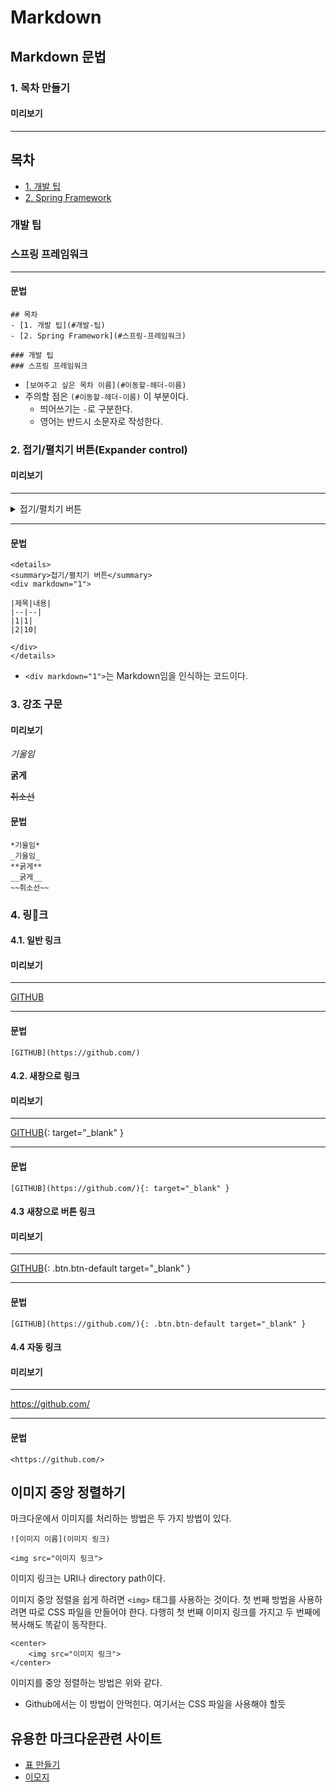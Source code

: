 # Markdown

## Markdown 문법
### 1. 목차 만들기
#### 미리보기
---
## 목차
- [1. 개발 팁](#개발-팁)
- [2. Spring Framework](#스프링-프레임워크)

### 개발 팁
### 스프링 프레임워크
---

#### 문법

```
## 목차
- [1. 개발 팁](#개발-팁)
- [2. Spring Framework](#스프링-프레임워크)

### 개발 팁
### 스프링 프레임워크
```

- `[보여주고 싶은 목차 이름](#이동할-헤더-이름)`
- 주의할 점은 `(#이동할-헤더-이름)` 이 부분이다.
  - 띄어쓰기는 `-`로 구분한다.
  - 영어는 반드시 소문자로 작성한다.

### 2. 접기/펼치기 버튼(Expander control)
#### 미리보기
---
<details>
<summary>접기/펼치기 버튼</summary>
<div markdown="1">

|제목|내용|
|--|--|
|1|1|
|2|10|

</div>
</details>

---

#### 문법

```
<details>
<summary>접기/펼치기 버튼</summary>
<div markdown="1">

|제목|내용|
|--|--|
|1|1|
|2|10|

</div>
</details>
```

- `<div markdown="1">`는 Markdown임을 인식하는 코드이다.

### 3. 강조 구문
#### 미리보기
*기울임*

**굵게**

~~취소선~~

#### 문법
```
*기울임*
_기울임_
**굵게**
__굵게__
~~취소선~~
```

### 4. 링크
#### 4.1. 일반 링크
#### 미리보기
---

[GITHUB](https://github.com/)

---

#### 문법

```
[GITHUB](https://github.com/)
```

#### 4.2. 새창으로 링크
#### 미리보기
---

[GITHUB](https://github.com/){: target="_blank" }

---

#### 문법

```
[GITHUB](https://github.com/){: target="_blank" }
```

#### 4.3 새창으로 버튼 링크
#### 미리보기
---

[GITHUB](https://github.com/){: .btn.btn-default target="_blank" }

---

#### 문법

```
[GITHUB](https://github.com/){: .btn.btn-default target="_blank" }
```

#### 4.4 자동 링크
#### 미리보기
---

<https://github.com/>

---

#### 문법

```
<https://github.com/>
```

## 이미지 중앙 정렬하기

마크다운에서 이미지를 처리하는 방법은 두 가지 방법이 있다.

```
![이미지 이름](이미지 링크)
```

```
<img src="이미지 링크">
```

이미지 링크는 URI나 directory path이다.

이미지 중앙 정렬을 쉽게 하려면 `<img>` 태그를 사용하는 것이다. 첫 번째 방법을 사용하려면 따로 CSS 파일을 만들어야 한다. 다행히 첫 번째 이미지 링크를 가지고 두 번째에 복사해도 똑같이 동작한다.

```
<center>
    <img src="이미지 링크">
</center>
```

이미지를 중앙 정렬하는 방법은 위와 같다.
- Github에서는 이 방법이 안먹힌다. 여기서는 CSS 파일을 사용해야 할듯


## 유용한 마크다운관련 사이트
- [표 만들기](http://www.tablesgenerator.com/)
- [이모지](https://www.webfx.com/tools/emoji-cheat-sheet/)
